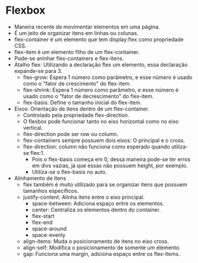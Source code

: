 # Flexbox

- Maneira recente de movimentar elementos em uma página.
- É um jeito de organizar itens em linhas ou colunas.
- flex-container é um elemento que tem display:flex como propriedade CSS.
- flex-item é um elemento filho de um flex-container.
- Pode-se aninhar flex-containers e flex-itens.
- Atalho flex: Utilizando a declaração flex um elemento, essa declaração expande-se para 3.
  - flex-grow: Espera 1 número como parâmetro, e esse número é usado como o "fator de crescimento" do flex-item.
  - flex-shrink: Espera 1 número como parâmetro, e esse número é usado como o "fator de decrescimento" do flex-item.
  - flex-basis: Define o tamanho inicial do flex-item.
- Eixos: Orientação de itens dentro de um flex-container.
  - Controlado pela propriedade flex-direction.
  - O flexbox pode funcionar tanto no eixo horizontal como no eixo vertical.
  - flex-direction pode ser row ou column.
  - flex-containers sempre possuem dois eixos: O principal e o cross.
  - flex-direction: column não funciona como esperado quando utiliza-se flex:1.
    - Pois o flex-basis começa em 0, dessa maneira pode-se ter erros em divs vazias, já que essas não possuem height, por exemplo.
    - Utiliza-se o flex-basis no auto.
- Alinhamento de Itens
  - flex também é muito utilizado para se organizar itens que possuem tamanhos específicos.
  - justify-content: Alinha itens entre o eixo principal.
    - space-between: Adiciona espaço entre os elementos.
    - center: Centraliza os elementos dentro do container.
    - flex-start
    - flex-end
    - space-around
    - space-evenly
  - align-items: Muda o posicionamento de itens no eixo cross.
  - align-self: Modifica o posicionamento de somente um elemento.
  - gap: Funciona uma margin, adiciona espaço entre os flex-items.
